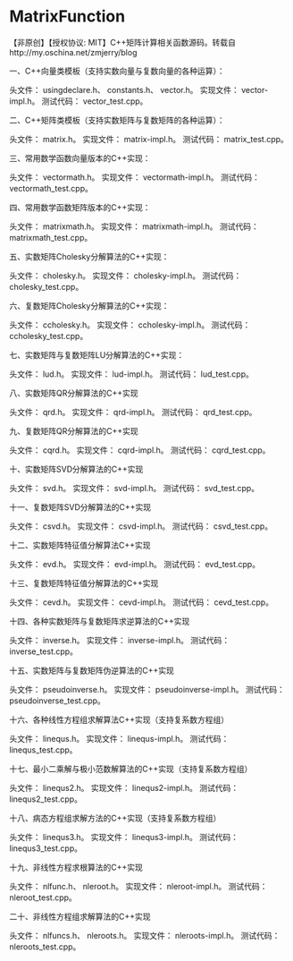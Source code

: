 # MatrixFunction
【非原创】【授权协议: MIT】C++矩阵计算相关函数源码。转载自http://my.oschina.net/zmjerry/blog

一、C++向量类模板（支持实数向量与复数向量的各种运算）：

头文件：
usingdeclare.h、
constants.h、
vector.h。
实现文件：
vector-impl.h。
测试代码：
vector_test.cpp。

二、C++矩阵类模板（支持实数矩阵与复数矩阵的各种运算）：

头文件：
matrix.h。
实现文件：
matrix-impl.h。
测试代码：
matrix_test.cpp。

三、常用数学函数向量版本的C++实现：

头文件：
vectormath.h。
实现文件：
vectormath-impl.h。
测试代码：
vectormath_test.cpp。

四、常用数学函数矩阵版本的C++实现：

头文件：
matrixmath.h。
实现文件：
matrixmath-impl.h。
测试代码：
matrixmath_test.cpp。

五、实数矩阵Cholesky分解算法的C++实现：

头文件：
cholesky.h。
实现文件：
cholesky-impl.h。
测试代码：
cholesky_test.cpp。

六、复数矩阵Cholesky分解算法的C++实现：

头文件：
ccholesky.h。
实现文件：
ccholesky-impl.h。
测试代码：
ccholesky_test.cpp。

七、实数矩阵与复数矩阵LU分解算法的C++实现：

头文件：
lud.h。
实现文件：
lud-impl.h。
测试代码：
lud_test.cpp。

八、实数矩阵QR分解算法的C++实现

头文件：
qrd.h。
实现文件：
qrd-impl.h。
测试代码：
qrd_test.cpp。

九、复数矩阵QR分解算法的C++实现

头文件：
cqrd.h。
实现文件：
cqrd-impl.h。
测试代码：
cqrd_test.cpp。

十、实数矩阵SVD分解算法的C++实现

头文件：
svd.h。
实现文件：
svd-impl.h。
测试代码：
svd_test.cpp。

十一、复数矩阵SVD分解算法的C++实现

头文件：
csvd.h。
实现文件：
csvd-impl.h。
测试代码：
csvd_test.cpp。

十二、实数矩阵特征值分解算法C++实现

头文件：
evd.h。
实现文件：
evd-impl.h。
测试代码：
evd_test.cpp。

十三、复数矩阵特征值分解算法的C++实现

头文件：
cevd.h。
实现文件：
cevd-impl.h。
测试代码：
cevd_test.cpp。

十四、各种实数矩阵与复数矩阵求逆算法的C++实现

头文件：
inverse.h。
实现文件：
inverse-impl.h。
测试代码：
inverse_test.cpp。

十五、实数矩阵与复数矩阵伪逆算法的C++实现

头文件：
pseudoinverse.h。
实现文件：
pseudoinverse-impl.h。
测试代码：
pseudoinverse_test.cpp。

十六、各种线性方程组求解算法C++实现（支持复系数方程组）

头文件：
linequs.h。
实现文件：
linequs-impl.h。
测试代码：
linequs_test.cpp。

十七、最小二乘解与极小范数解算法的C++实现（支持复系数方程组）

头文件：
linequs2.h。
实现文件：
linequs2-impl.h。
测试代码：
linequs2_test.cpp。

十八、病态方程组求解方法的C++实现（支持复系数方程组）

头文件：
linequs3.h。
实现文件：
linequs3-impl.h。
测试代码：
linequs3_test.cpp。

十九、非线性方程求根算法的C++实现

头文件：
nlfunc.h、
nleroot.h。
实现文件：
nleroot-impl.h。
测试代码：
nleroot_test.cpp。

二十、非线性方程组求解算法的C++实现

头文件：
nlfuncs.h、
nleroots.h。
实现文件：
nleroots-impl.h。
测试代码：
nleroots_test.cpp。
